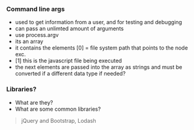 ### Command line args
- used to get information from a user, and for testing and debugging
- can pass an unlimted amount of arguments
- use process.argv
- its an array
- it contains the elements [0] = file system path that points to the node exc.
- [1] this is the javascript file being executed
- the next elements are passed into the array as strings and must be converted if a different data type if needed?


### Libraries?

- What are they?
- What are some common libraries?
> jQuery and Bootstrap, Lodash
